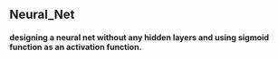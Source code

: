 ## Neural_Net
#### designing a neural net without any hidden layers and using sigmoid function as an activation function.
